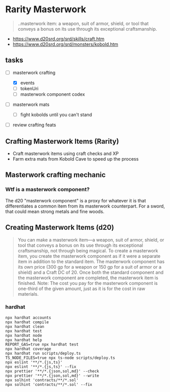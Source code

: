 # Rarity Masterwork
> ..masterwork item: a weapon, suit of armor, shield, or tool that conveys a bonus on its use through its exceptional craftsmanship.

- https://www.d20srd.org/srd/skills/craft.htm
- https://www.d20srd.org/srd/monsters/kobold.htm


## tasks
- [ ] masterwork crafting
  - [x] events
  - [ ] tokenUri
  - [ ] masterwork component codex

- [ ] masterwork mats
  - [ ] fight kobolds until you can't stand
- [ ] review crafting feats



## Crafting Masterwork Items (Rarity)
- Craft masterwork items using craft checks and XP
- Farm extra mats from Kobold Cave to speed up the process


## Masterwork crafting mechanic



### Wtf is a masterwork component?
The d20 "masterwork component" is a proxy for whatever it is that differentiates a common item from its masterwork counterpart. For a sword, that could mean strong metals and fine woods.


## Creating Masterwork Items (d20)
> You can make a masterwork item—a weapon, suit of armor, shield, or tool that conveys a bonus on its use through its exceptional craftsmanship, not through being magical. To create a masterwork item, you create the masterwork component as if it were a separate item in addition to the standard item. The masterwork component has its own price (300 gp for a weapon or 150 gp for a suit of armor or a shield) and a Craft DC of 20. Once both the standard component and the masterwork component are completed, the masterwork item is finished. Note: The cost you pay for the masterwork component is one-third of the given amount, just as it is for the cost in raw materials.


### hardhat
```shell
npx hardhat accounts
npx hardhat compile
npx hardhat clean
npx hardhat test
npx hardhat node
npx hardhat help
REPORT_GAS=true npx hardhat test
npx hardhat coverage
npx hardhat run scripts/deploy.ts
TS_NODE_FILES=true npx ts-node scripts/deploy.ts
npx eslint '**/*.{js,ts}'
npx eslint '**/*.{js,ts}' --fix
npx prettier '**/*.{json,sol,md}' --check
npx prettier '**/*.{json,sol,md}' --write
npx solhint 'contracts/**/*.sol'
npx solhint 'contracts/**/*.sol' --fix
```
